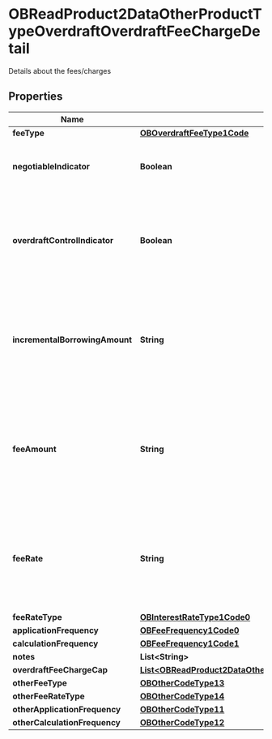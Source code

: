 

# OBReadProduct2DataOtherProductTypeOverdraftOverdraftFeeChargeDetail

Details about the fees/charges
## Properties

Name | Type | Description | Notes
------------ | ------------- | ------------- | -------------
**feeType** | [**OBOverdraftFeeType1Code**](OBOverdraftFeeType1Code.md) |  | 
**negotiableIndicator** | **Boolean** | Indicates whether fee and charges are negotiable |  [optional]
**overdraftControlIndicator** | **Boolean** | Indicates if the fee/charge is already covered by an &#39;Overdraft Control&#39; fee or not. |  [optional]
**incrementalBorrowingAmount** | **String** | Every additional tranche of an overdraft balance to which an overdraft fee is applied |  [optional]
**feeAmount** | **String** | Amount charged for an overdraft fee/charge (where it is charged in terms of an amount rather than a rate) |  [optional]
**feeRate** | **String** | Rate charged for overdraft fee/charge (where it is charged in terms of a rate rather than an amount) |  [optional]
**feeRateType** | [**OBInterestRateType1Code0**](OBInterestRateType1Code0.md) |  |  [optional]
**applicationFrequency** | [**OBFeeFrequency1Code0**](OBFeeFrequency1Code0.md) |  | 
**calculationFrequency** | [**OBFeeFrequency1Code1**](OBFeeFrequency1Code1.md) |  |  [optional]
**notes** | **List&lt;String&gt;** |  |  [optional]
**overdraftFeeChargeCap** | [**List&lt;OBReadProduct2DataOtherProductTypeOverdraftOverdraftFeeChargeCap&gt;**](OBReadProduct2DataOtherProductTypeOverdraftOverdraftFeeChargeCap.md) |  |  [optional]
**otherFeeType** | [**OBOtherCodeType13**](OBOtherCodeType13.md) |  |  [optional]
**otherFeeRateType** | [**OBOtherCodeType14**](OBOtherCodeType14.md) |  |  [optional]
**otherApplicationFrequency** | [**OBOtherCodeType11**](OBOtherCodeType11.md) |  |  [optional]
**otherCalculationFrequency** | [**OBOtherCodeType12**](OBOtherCodeType12.md) |  |  [optional]




